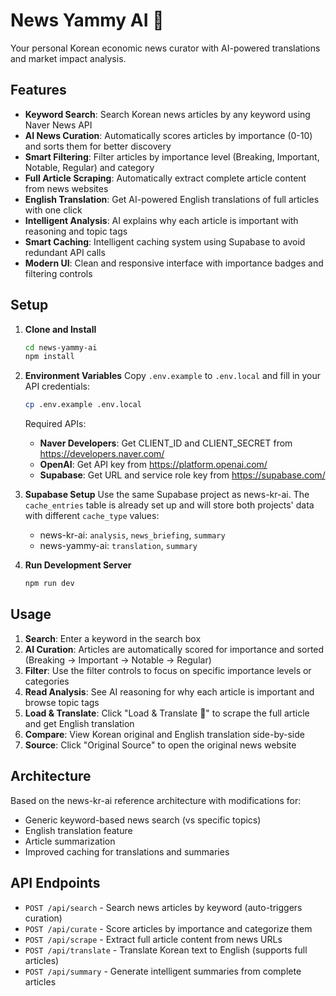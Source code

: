 # News Yammy AI 🥟

Your personal Korean economic news curator with AI-powered translations and market impact analysis.

## Features

- **Keyword Search**: Search Korean news articles by any keyword using Naver News API
- **AI News Curation**: Automatically scores articles by importance (0-10) and sorts them for better discovery
- **Smart Filtering**: Filter articles by importance level (Breaking, Important, Notable, Regular) and category
- **Full Article Scraping**: Automatically extract complete article content from news websites
- **English Translation**: Get AI-powered English translations of full articles with one click
- **Intelligent Analysis**: AI explains why each article is important with reasoning and topic tags
- **Smart Caching**: Intelligent caching system using Supabase to avoid redundant API calls
- **Modern UI**: Clean and responsive interface with importance badges and filtering controls

## Setup

1. **Clone and Install**
   ```bash
   cd news-yammy-ai
   npm install
   ```

2. **Environment Variables**
   Copy `.env.example` to `.env.local` and fill in your API credentials:
   ```bash
   cp .env.example .env.local
   ```

   Required APIs:
   - **Naver Developers**: Get CLIENT_ID and CLIENT_SECRET from https://developers.naver.com/
   - **OpenAI**: Get API key from https://platform.openai.com/
   - **Supabase**: Get URL and service role key from https://supabase.com/

3. **Supabase Setup**
   Use the same Supabase project as news-kr-ai. The `cache_entries` table is already set up and will store both projects' data with different `cache_type` values:
   - news-kr-ai: `analysis`, `news_briefing`, `summary`  
   - news-yammy-ai: `translation`, `summary`

4. **Run Development Server**
   ```bash
   npm run dev
   ```

## Usage

1. **Search**: Enter a keyword in the search box
2. **AI Curation**: Articles are automatically scored for importance and sorted (Breaking → Important → Notable → Regular)
3. **Filter**: Use the filter controls to focus on specific importance levels or categories
4. **Read Analysis**: See AI reasoning for why each article is important and browse topic tags
5. **Load & Translate**: Click "Load & Translate 🚀" to scrape the full article and get English translation
6. **Compare**: View Korean original and English translation side-by-side
7. **Source**: Click "Original Source" to open the original news website

## Architecture

Based on the news-kr-ai reference architecture with modifications for:
- Generic keyword-based news search (vs specific topics)
- English translation feature
- Article summarization
- Improved caching for translations and summaries

## API Endpoints

- `POST /api/search` - Search news articles by keyword (auto-triggers curation)
- `POST /api/curate` - Score articles by importance and categorize them
- `POST /api/scrape` - Extract full article content from news URLs  
- `POST /api/translate` - Translate Korean text to English (supports full articles)
- `POST /api/summary` - Generate intelligent summaries from complete articles